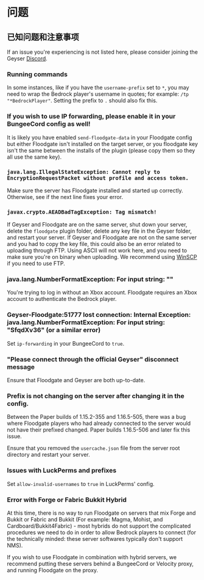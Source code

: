 # 问题

## 已知问题和注意事项

If an issue you're experiencing is not listed here, please consider joining the Geyser [Discord](http://discord.geysermc.org).

### Running commands

In some instances, like if you have the `username-prefix` set to `*`, you may need to wrap the Bedrock player's username in quotes; for example: `/tp "*BedrockPlayer"`. Setting the prefix to `.` should also fix this.

### If you wish to use IP forwarding, please enable it in your BungeeCord config as well!

It is likely you have enabled `send-floodgate-data` in your Floodgate config but either Floodgate isn't installed on the target server, or you floodgate key isn't the same between the installs of the plugin (please copy them so they all use the same key).

### `java.lang.IllegalStateException: Cannot reply to EncryptionRequestPacket without profile and access token.`

Make sure the server has Floodgate installed and started up correctly. Otherwise, see if the next line fixes your error.

### `javax.crypto.AEADBadTagException: Tag mismatch!`

If Geyser and Floodgate are on the same server, shut down your server, delete the `floodgate` plugin folder, delete any key file in the Geyser folder, and restart your server. If Geyser and Floodgate are not on the same server and you had to copy the key file, this could also be an error related to uploading through FTP. Using ASCII will not work here, and you need to make sure you're on binary when uploading. We recommend using [WinSCP](https://winscp.net/eng/index.php) if you need to use FTP.

### java.lang.NumberFormatException: For input string: ""

You're trying to log in without an Xbox account. Floodgate requires an Xbox account to authenticate the Bedrock player.

### Geyser-Floodgate:51777 lost connection: Internal Exception: java.lang.NumberFormatException: For input string: "SfqdXv36" (or a similar error)

Set `ip-forwarding` in your BungeeCord to `true`.

### "Please connect through the official Geyser" disconnect message

Ensure that Floodgate and Geyser are both up-to-date.

### Prefix is not changing on the server after changing it in the config.

Between the Paper builds of 1.15.2-355 and 1.16.5-505, there was a bug where Floodgate players who had already connected to the server would not have their prefixed changed. Paper builds 1.16.5-506 and later fix this issue.

Ensure that you removed the `usercache.json` file from the server root directory and restart your server.

### Issues with LuckPerms and prefixes

Set `allow-invalid-usernames` to `true` in LuckPerms' config.

### Error with Forge or Fabric Bukkit Hybrid

At this time, there is no way to run Floodgate on servers that mix Forge and Bukkit or Fabric and Bukkit (For example: Magma, Mohist, and Cardboard/Bukkit4Fabric) - most hybrids do not support the complicated procedures we need to do in order to allow Bedrock players to connect (for the technically minded: these server softwares typically don't support NMS).

If you wish to use Floodgate in combination with hybrid servers, we recommend putting these servers behind a BungeeCord or Velocity proxy, and running Floodgate on the proxy.
